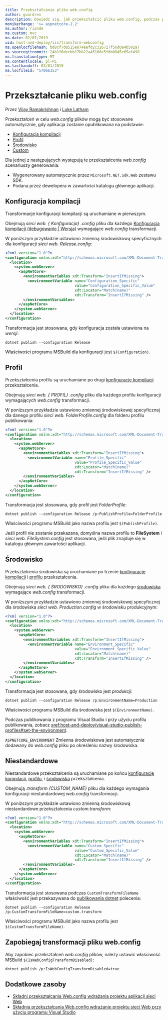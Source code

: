 ```yaml
---
title: Przekształcanie pliku web.config
author: guardrex
description: Dowiedz się, jak przekształcić pliku web.config, podczas publikowania aplikacji ASP.NET Core.
monikerRange: '>= aspnetcore-2.2'
ms.author: riande
ms.custom: mvc
ms.date: 02/07/2019
uid: host-and-deploy/iis/transform-webconfig
ms.openlocfilehash: bd8cf7d8515e874eefd2c326727f56d0a4b502a7
ms.sourcegitcommit: 24b1f6decbb17bb22a45166e5fdb0845c65af498
ms.translationtype: MT
ms.contentlocale: pl-PL
ms.lasthandoff: 03/01/2019
ms.locfileid: "57066353"
---
```

# <a name="transform-webconfig"></a>Przekształcanie pliku web.config

Przez [Vijay Ramakrishnan](https://github.com/vijayrkn) i [Luke Latham](https://github.com/guardrex)

Przekształceń w celu *web.config* plików mogą być stosowane automatycznie, gdy aplikacja zostanie opublikowana na podstawie:

* [Konfiguracja kompilacji](#build-configuration)
* [Profil](#profile)
* [Środowisko](#environment)
* [Custom](#custom)

Dla jednej z następujących występują te przekształcenia *web.config* scenariuszy generowania:

* Wygenerowany automatycznie przez `Microsoft.NET.Sdk.Web` zestawu SDK.
* Podana przez dewelopera w zawartości katalogu głównego aplikacji.

## <a name="build-configuration"></a>Konfiguracja kompilacji

Transformacje konfiguracji kompilacji są uruchamiane w pierwszym.

Obejmują *sieci web. { Konfiguracja} .config* pliku dla każdego [Konfiguracja kompilacji (debugowanie | Wersja)](/dotnet/core/tools/dotnet-publish#options) wymagające *web.config* transformacji.

W poniższym przykładzie ustawiono zmienną środowiskową specyficznych dla konfiguracji *sieci web. Release.config*:

```xml
<?xml version="1.0"?>
<configuration xmlns:xdt="http://schemas.microsoft.com/XML-Document-Transform">
  <location>
    <system.webServer>
      <aspNetCore>
        <environmentVariables xdt:Transform="InsertIfMissing">
          <environmentVariable name="Configuration_Specific" 
                               value="Configuration_Specific_Value" 
                               xdt:Locator="Match(name)" 
                               xdt:Transform="InsertIfMissing" />
        </environmentVariables>
      </aspNetCore>
    </system.webServer>
  </location>
</configuration>
```

Transformacja jest stosowana, gdy konfiguracja została ustawiona na *wersji*:

```console
dotnet publish --configuration Release
```

Właściwości programu MSBuild dla konfiguracji jest `$(Configuration)`.

## <a name="profile"></a>Profil

Przekształcenia profilu są uruchamiane po drugi [konfigurację kompilacji](#build-configuration) przekształcenia.

Obejmują *sieci web. { PROFIL} .config* pliku dla każdego profilu konfiguracji wymagających *web.config* transformacji.

W poniższym przykładzie ustawiono zmiennej środowiskowej specyficznej dla danego profilu *sieci web. FolderProfile.config* dla folderu profilu publikowania:

```xml
<?xml version="1.0"?>
<configuration xmlns:xdt="http://schemas.microsoft.com/XML-Document-Transform">
  <location>
    <system.webServer>
      <aspNetCore>
        <environmentVariables xdt:Transform="InsertIfMissing">
          <environmentVariable name="Profile_Specific" 
                               value="Profile_Specific_Value" 
                               xdt:Locator="Match(name)" 
                               xdt:Transform="InsertIfMissing" />
        </environmentVariables>
      </aspNetCore>
    </system.webServer>
  </location>
</configuration>
```

Transformacja jest stosowana, gdy profil jest *FolderProfile*:

```console
dotnet publish --configuration Release /p:PublishProfile=FolderProfile
```

Właściwości programu MSBuild jako nazwa profilu jest `$(PublishProfile)`.

Jeśli profil nie zostanie przekazana, domyślna nazwa profilu to **FileSystem** i *sieci web. FileSystem.config* jest stosowana, jeśli plik znajduje się w katalogu głównym zawartości aplikacji.

## <a name="environment"></a>Środowisko

Przekształcenia środowiska są uruchamiane po trzecie [konfigurację kompilacji](#build-configuration) i [profilu](#profile) przekształcenia.

Obejmują *sieci web. { ŚRODOWISKO} .config* pliku dla każdego [środowiska](xref:fundamentals/environments) wymagające *web.config* transformacji.

W poniższym przykładzie ustawiono zmiennej środowiskowej specyficznej dla środowiska *sieci web. Production.config* w środowisku produkcyjnym:

```xml
<?xml version="1.0"?>
<configuration xmlns:xdt="http://schemas.microsoft.com/XML-Document-Transform">
  <location>
    <system.webServer>
      <aspNetCore>
        <environmentVariables xdt:Transform="InsertIfMissing">
          <environmentVariable name="Environment_Specific" 
                               value="Environment_Specific_Value" 
                               xdt:Locator="Match(name)" 
                               xdt:Transform="InsertIfMissing" />
        </environmentVariables>
      </aspNetCore>
    </system.webServer>
  </location>
</configuration>
```

Transformacja jest stosowana, gdy środowisko jest *produkcji*:

```console
dotnet publish --configuration Release /p:EnvironmentName=Production
```

Właściwości programu MSBuild dla środowiska jest `$(EnvironmentName)`.

Podczas publikowania z programu Visual Studio i przy użyciu profilu publikowania, zobacz <xref:host-and-deploy/visual-studio-publish-profiles#set-the-environment>.

`ASPNETCORE_ENVIRONMENT` Zmienna środowiskowa jest automatycznie dodawany do *web.config* pliku po określeniu nazwy środowiska.

## <a name="custom"></a>Niestandardowe

Niestandardowe przekształcenia są uruchamiane po końcu [konfigurację kompilacji](#build-configuration), [profilu](#profile), i [środowiska](#environment) przekształcenia.

Obejmują *.transform {CUSTOM_NAME}* pliku dla każdego wymagania konfiguracji niestandardowej *web.config* transformacji.

W poniższym przykładzie ustawiono zmienną środowiskową niestandardowe przekształcenia *custom.transform*:

```xml
<?xml version="1.0"?>
<configuration xmlns:xdt="http://schemas.microsoft.com/XML-Document-Transform">
  <location>
    <system.webServer>
      <aspNetCore>
        <environmentVariables xdt:Transform="InsertIfMissing">
          <environmentVariable name="Custom_Specific" 
                               value="Custom_Specific_Value" 
                               xdt:Locator="Match(name)" 
                               xdt:Transform="InsertIfMissing" />
        </environmentVariables>
      </aspNetCore>
    </system.webServer>
  </location>
</configuration>
```

Transformacja jest stosowana podczas `CustomTransformFileName` właściwość jest przekazywana do [publikowania dotnet](/dotnet/core/tools/dotnet-publish) polecenia:

```console
dotnet publish --configuration Release /p:CustomTransformFileName=custom.transform
```

Właściwości programu MSBuild jako nazwa profilu jest `$(CustomTransformFileName)`.

## <a name="prevent-webconfig-transformation"></a>Zapobiegaj transformacji pliku web.config

Aby zapobiec przekształceń *web.config* plików, należy ustawić właściwość MSBuild `$(IsWebConfigTransformDisabled)`:

```console
dotnet publish /p:IsWebConfigTransformDisabled=true
```

## <a name="additional-resources"></a>Dodatkowe zasoby

* [Składni przekształcania Web.config wdrażania projektu aplikacji sieci Web](http://go.microsoft.com/fwlink/?LinkId=301874)
* [Składnia przekształcania Web.config wdrażanie projektu sieci Web przy użyciu programu Visual Studio](https://docs.microsoft.com/previous-versions/aspnet/dd465326(v=vs.110))
